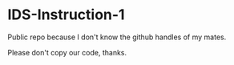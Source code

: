 # IDS-Instruction-1

Public repo because I don't know the github handles of my mates.

Please don't copy our code, thanks.

